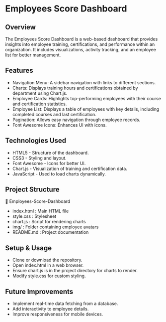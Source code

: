 # **Employees Score Dashboard**

## **Overview**
The Employees Score Dashboard is a web-based dashboard that provides insights into employee training, certifications, and performance within an organization. It includes visualizations, activity tracking, and an employee list for better management.

## **Features**
- Navigation Menu: A sidebar navigation with links to different sections.
- Charts: Displays training hours and certifications obtained by department using Chart.js.
- Employee Cards: Highlights top-performing employees with their course and certification statistics.
- Employee List: Displays a table of employees with key details, including completed courses and last certification.
- Pagination: Allows easy navigation through employee records.
- Font Awesome Icons: Enhances UI with icons.

## **Technologies Used**
- HTML5 - Structure of the dashboard.
- CSS3 - Styling and layout.
- Font Awesome - Icons for better UI.
- Chart.js - Visualization of training and certification data.
- JavaScript - Used to load charts dynamically.

## **Project Structure**

📁 Employees-Score-Dashboard
 - index.html          : Main HTML file
 - style.css           : Stylesheet
 - chart.js            : Script for rendering charts
 - img/                : Folder containing employee avatars
 - README.md           : Project documentation

## **Setup & Usage**
- Clone or download the repository.
- Open index.html in a web browser.
- Ensure chart.js is in the project directory for charts to render.
- Modify style.css for custom styling.

## **Future Improvements**
- Implement real-time data fetching from a database.
- Add interactivity to employee details.
- Improve responsiveness for mobile devices.


